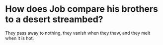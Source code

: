 # How does Job compare his brothers to a desert streambed?

They pass away to nothing, they vanish when they thaw, and they melt when it is hot.
